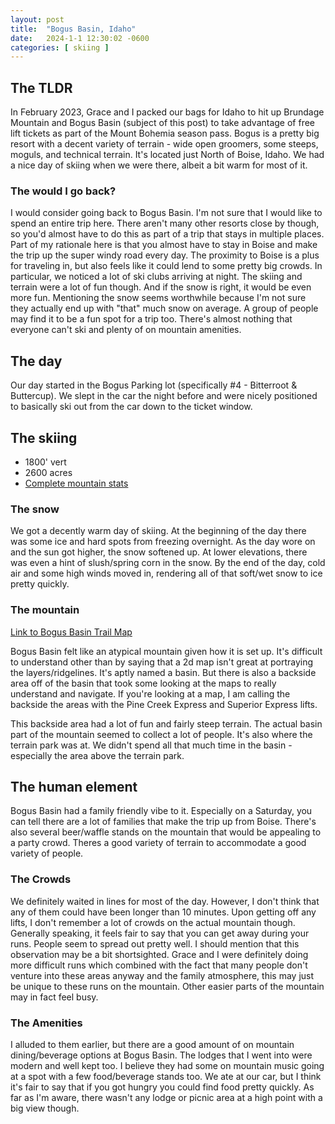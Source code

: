 ```yaml
---
layout: post
title:  "Bogus Basin, Idaho"
date:   2024-1-1 12:30:02 -0600
categories: [ skiing ]
---
```


## The TLDR
In February 2023, Grace and I packed our bags 
for Idaho to hit up Brundage Mountain and Bogus 
Basin (subject of this post) to take advantage of free lift tickets
as part of the Mount Bohemia season pass. 
Bogus is a pretty big resort with a decent variety of terrain - wide 
open groomers, some steeps, moguls, and technical terrain. It's 
located just North of Boise, Idaho. 
We had a nice day of skiing when we were there, albeit a bit warm for most of it.

### The would I go back?
I would consider going back to Bogus Basin. I'm
not sure that I would like to spend an entire trip here. 
There aren't many other resorts 
close by though, so you'd almost have to do this as part
of a trip that stays in multiple places. Part of my rationale 
here is that you almost have to stay in Boise and make the 
trip up the super windy road every day. The proximity to Boise 
is a plus for traveling in, but also feels like it could lend 
to some pretty big crowds. In particular, we noticed a lot 
of ski clubs arriving at night.
The skiing and terrain were a lot of fun though. And if the snow 
is right, it would be even more fun. Mentioning the snow seems 
worthwhile because I'm not sure they actually end up with "that" 
much snow on average. A group of people may find it to be a fun 
spot for a trip too. There's almost nothing that everyone can't 
ski and plenty of on mountain amenities. 

## The day
Our day started in the Bogus Parking lot 
(specifically #4 - Bitterroot & Buttercup). We slept in the car 
the night before and were nicely positioned to basically ski out 
from the car down to the ticket window.


## The skiing
- 1800' vert
- 2600 acres
- [Complete mountain stats] 

### The snow
We got a decently warm day of skiing. At the beginning of the day 
there was some ice and hard spots from freezing overnight. As the 
day wore on and the sun got higher, the snow softened up. At lower 
elevations, there was even a hint of slush/spring corn in the snow. 
By the end of the day, cold air and some high winds moved in, 
rendering all of that soft/wet snow to ice pretty quickly.

### The mountain
[Link to Bogus Basin Trail Map]

Bogus Basin felt like an atypical mountain given how it is set up. 
It's difficult to understand other than by saying that a 2d map isn't 
great at portraying the layers/ridgelines. It's aptly named a basin. 
But there is also a backside area off of the basin that took some 
looking at the maps to really understand and navigate. If you're 
looking at a map, I am calling the backside the areas 
with the Pine Creek Express and Superior Express lifts.


This backside area had a lot of fun and fairly steep terrain. 
The actual basin part of the mountain seemed to collect a lot 
of people. It's also where the terrain park was at. We didn't 
spend all that much time in the basin - especially the area 
above the terrain park. 

## The human element
Bogus Basin had a family friendly vibe to it. Especially on a 
Saturday, you can tell there are a lot of families that make 
the trip up from Boise. There's also several beer/waffle 
stands on the mountain that would be appealing to a party crowd. 
Theres a good variety of terrain to accommodate a good variety of people. 

### The Crowds
We definitely waited in lines for most of the day. However, I 
don't think that any of them could have been longer than 10 minutes. 
Upon getting off any lifts, I don't remember a lot of crowds on the 
actual mountain though. Generally speaking, it feels fair to say 
that you can get away during your runs. People seem to spread out 
pretty well. I should mention that this observation may be a bit 
shortsighted. Grace and I were definitely doing more difficult runs 
which combined with the fact that many people don't venture into 
these areas anyway and the family atmosphere, this may just be unique 
to these runs on the mountain. Other easier parts of the mountain may 
in fact feel busy.

### The Amenities
I alluded to them earlier, but there are a good amount of on mountain 
dining/beverage options at Bogus Basin. The lodges that I went into 
were modern and well kept too. I believe they had some on mountain 
music going at a spot with a few food/beverage stands too. We ate at 
our car, but I think it's fair to say that if you got hungry you could 
find food pretty quickly. As far as I'm aware, there wasn't any lodge 
or picnic area at a high point with a big view though. 

[Complete mountain stats]: https://bogusbasin.org/your-mountain/maps-statistics/
[Link to Bogus Basin Trail Map]: https://media.bogusbasin.org/uploads/2022/11/09115523/Winter-_Trail_Map_Web-02-1-scaled.jpg